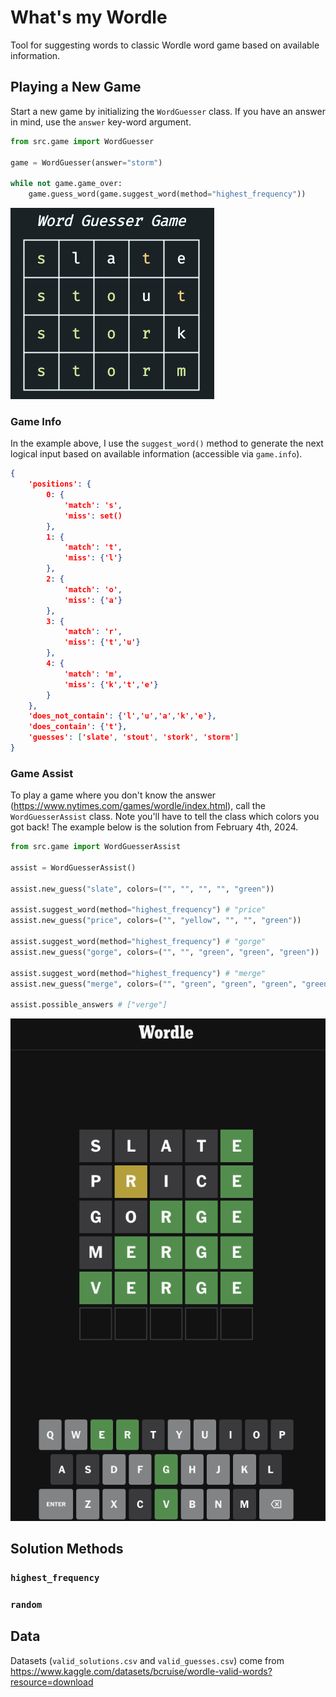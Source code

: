 # What's my Wordle

Tool for suggesting words to classic Wordle word game based on available information.

## Playing a New Game

Start a new game by initializing the `WordGuesser` class. If you have an answer in mind, use the `answer` key-word argument.

```python
from src.game import WordGuesser

game = WordGuesser(answer="storm")

while not game.game_over:
    game.guess_word(game.suggest_word(method="highest_frequency"))
```

![Alt text](figures/storm.png)

### Game Info

In the example above, I use the `suggest_word()` method to generate the next logical input based on available information (accessible via `game.info`).

```json
{
    'positions': {
        0: {
            'match': 's',
            'miss': set()
        },
        1: {
            'match': 't',
            'miss': {'l'}
        },
        2: {
            'match': 'o',
            'miss': {'a'}
        },
        3: {
            'match': 'r',
            'miss': {'t','u'}
        },
        4: {
            'match': 'm',
            'miss': {'k','t','e'}
        }
    },
    'does_not_contain': {'l','u','a','k','e'},
    'does_contain': {'t'},
    'guesses': ['slate', 'stout', 'stork', 'storm']
}
```

### Game Assist

To play a game where you don't know the answer (https://www.nytimes.com/games/wordle/index.html), call the `WordGuesserAssist` class. Note you'll have to tell the class which colors you got back! The example below is the solution from February 4th, 2024.

```python
from src.game import WordGuesserAssist

assist = WordGuesserAssist()

assist.new_guess("slate", colors=("", "", "", "", "green"))

assist.suggest_word(method="highest_frequency") # "price"
assist.new_guess("price", colors=("", "yellow", "", "", "green"))

assist.suggest_word(method="highest_frequency") # "gorge"
assist.new_guess("gorge", colors=("", "", "green", "green", "green"))

assist.suggest_word(method="highest_frequency") # "merge"
assist.new_guess("merge", colors=("", "green", "green", "green", "green"))

assist.possible_answers # ["verge"]
```

![Alt text](figures/live-wordle.png)

## Solution Methods

### `highest_frequency`

### `random`

## Data

Datasets (`valid_solutions.csv` and `valid_guesses.csv`) come from https://www.kaggle.com/datasets/bcruise/wordle-valid-words?resource=download
